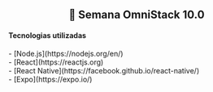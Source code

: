 <h2 align="center">
  🚀 Semana OmniStack 10.0
</h2>

<h4>Tecnologias utilizadas</h4>
- [Node.js](https://nodejs.org/en/)</br>
- [React](https://reactjs.org)</br>
- [React Native](https://facebook.github.io/react-native/)</br>
- [Expo](https://expo.io/)</br>
